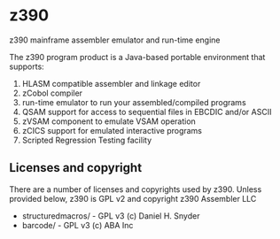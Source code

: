 # z390
z390 mainframe assembler emulator and run-time engine

The z390 program product is a Java-based portable environment that supports:

1) HLASM compatible assembler and linkage editor
2) zCobol compiler
3) run-time emulator to run your assembled/compiled programs
4) QSAM support for access to sequential files in EBCDIC and/or ASCII
5) zVSAM component to emulate VSAM operation
6) zCICS support for emulated interactive programs
7) Scripted Regression Testing facility

## Licenses and copyright

There are a number of licenses and copyrights used by z390.
Unless provided below, z390 is GPL v2 and copyright z390 Assembler LLC

* structuredmacros/ - GPL v3 (c) Daniel H. Snyder
* barcode/ - GPL v3 (c) ABA Inc

